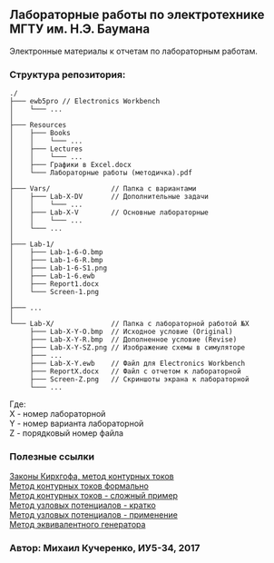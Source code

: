 ﻿## Лабораторные работы по электротехнике МГТУ им. Н.Э. Баумана ##

Электронные материалы к отчетам по лабораторным работам.

### Структура репозитория:

```
./
├─── ewb5pro // Electronics Workbench
│    └─── ...
│
├─── Resources
│    ├─── Books
│    │    └─── ...
│    ├─── Lectures
│    │    └─── ...
│    ├─── Графики в Excel.docx
│    └─── Лабораторные работы (методичка).pdf
│
├─── Vars/               // Папка с вариантами
│    ├─── Lab-X-DV       // Дополнительные задачи
│    │    └─── ...
│    ├─── Lab-X-V        // Основные лабораторные
│    │    └─── ...
│    └─── ...
│
├─── Lab-1/
│    ├─── Lab-1-6-O.bmp
│    ├─── Lab-1-6-R.bmp
│    ├─── Lab-1-6-S1.png
│    ├─── Lab-1-6.ewb
│    ├─── Report1.docx
│    └─── Screen-1.png
│
├─── ...
│
└─── Lab-X/              // Папка с лабораторной работой №X
     ├─── Lab-X-Y-O.bmp  // Исходное условие (Original)
     ├─── Lab-X-Y-R.bmp  // Дополненное условие (Revise)
     ├─── Lab-X-Y-SZ.png // Изображение схемы в симуляторе
     ├─── ...
     ├─── Lab-X-Y.ewb    // Файл для Electronics Workbench
     ├─── ReportX.docx   // Файл с отчетом к лабораторной
     ├─── Screen-Z.png   // Скриншоты экрана к лабораторной
     └─── ...
```

Где:  
X - номер лабораторной  
Y - номер варианта лабораторной  
Z - порядковый номер файла  

### Полезные ссылки

[Законы Кирхгофа, метод контурных токов](https://www.youtube.com/watch?v=381lgwvioh8)  
[Метод контурных токов формально](https://www.youtube.com/watch?v=OQLIjwVBgag)  
[Метод контурных токов - сложный пример](https://www.youtube.com/watch?v=ULFdJYkre3o)  
[Метод узловых потенциалов - кратко](https://www.youtube.com/watch?v=lDRDwBkDWJc)  
[Метод узловых потенциалов - применение](https://www.youtube.com/watch?v=afDKvvWnrZM)  
[Метод эквивалентного генератора](https://www.youtube.com/watch?v=4owqUqboPE0)  

### Автор: Михаил Кучеренко, ИУ5-34, 2017
